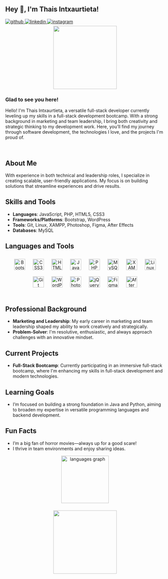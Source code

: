 ## Hey 👋, I'm Thais Intxaurtieta!  
  

<a href="https://github.com/intxaurtietadev" target="_blank">
<img src=https://img.shields.io/badge/github-%2324292e.svg?&style=for-the-badge&logo=github&logoColor=white alt=github style="margin-bottom: 5px;" />
</a>
<a href="https://linkedin.com/in/thais-intxaurtieta" target="_blank">
<img src=https://img.shields.io/badge/linkedin-%231E77B5.svg?&style=for-the-badge&logo=linkedin&logoColor=white alt=linkedin style="margin-bottom: 5px;" />
</a>
<a href="https://instagram.com/padthais_" target="_blank">
<img src=https://img.shields.io/badge/instagram-%23000000.svg?&style=for-the-badge&logo=instagram&logoColor=white alt=instagram style="margin-bottom: 5px;" />
</a>  
  
<div id="header" align="center">
  <img src="https://media.giphy.com/media/Vf3ZKdillTMOOaOho0/giphy.gif" width="200"/>
</div>


### Glad to see you here!  
Hello! I'm Thais Intxaurtieta, a versatile full-stack developer currently leveling up my skills in a full-stack development bootcamp. With a strong background in marketing and team leadership, I bring both creativity and strategic thinking to my development work. Here, you’ll find my journey through software development, the technologies I love, and the projects I'm proud of.

<br/>  


## About Me

With experience in both technical and leadership roles, I specialize in creating scalable, user-friendly applications. My focus is on building solutions that streamline experiences and drive results.

## Skills and Tools

- **Languages**: JavaScript, PHP, HTML5, CSS3
- **Frameworks/Platforms**: Bootstrap, WordPress
- **Tools**: Git, Linux, XAMPP, Photoshop, Figma, After Effects
- **Databases**: MySQL

## Languages and Tools  
<div align="center">  
<a href="https://getbootstrap.com/docs/3.4/javascript/" target="_blank"><img style="margin: 10px" src="https://profilinator.rishav.dev/skills-assets/bootstrap-plain.svg" alt="Bootstrap" height="35" /></a>  
<a href="https://www.w3schools.com/css/" target="_blank"><img style="margin: 10px" src="https://profilinator.rishav.dev/skills-assets/css3-original-wordmark.svg" alt="CSS3" height="35" /></a>  
<a href="https://en.wikipedia.org/wiki/HTML5" target="_blank"><img style="margin: 10px" src="https://profilinator.rishav.dev/skills-assets/html5-original-wordmark.svg" alt="HTML5" height="35" /></a>  
<a href="https://www.javascript.com/" target="_blank"><img style="margin: 10px" src="https://profilinator.rishav.dev/skills-assets/javascript-original.svg" alt="JavaScript" height="35" /></a>  
<a href="https://www.php.net/" target="_blank"><img style="margin: 10px" src="https://profilinator.rishav.dev/skills-assets/php-original.svg" alt="PHP" height="35" /></a>  
<a href="https://www.mysql.com/" target="_blank"><img style="margin: 10px" src="https://profilinator.rishav.dev/skills-assets/mysql-original-wordmark.svg" alt="MySQL" height="35" /></a>  
<a href="https://www.apachefriends.org/" target="_blank"><img style="margin: 10px" src="https://profilinator.rishav.dev/skills-assets/xampp.png" alt="XAMPP" height="35" /></a>  
<a href="https://www.linux.org/" target="_blank"><img style="margin: 10px" src="https://profilinator.rishav.dev/skills-assets/linux-original.svg" alt="Linux" height="35" /></a>  
<a href="https://github.com/" target="_blank"><img style="margin: 10px" src="https://profilinator.rishav.dev/skills-assets/git-scm-icon.svg" alt="Git" height="35" /></a>  
<a href="https://wordpress.com/" target="_blank"><img style="margin: 10px" src="https://profilinator.rishav.dev/skills-assets/wordpress.png" alt="WordPress" height="35" /></a>  
<a href="https://www.adobe.com/in/products/photoshop.html" target="_blank"><img style="margin: 10px" src="https://profilinator.rishav.dev/skills-assets/photoshop-plain.svg" alt="Photoshop" height="35" /></a>  
<a href="https://jquery.com/" target="_blank"><img style="margin: 10px" src="https://profilinator.rishav.dev/skills-assets/jquery.png" alt="jQuery" height="35" /></a>  
<a href="https://www.figma.com/" target="_blank"><img style="margin: 10px" src="https://profilinator.rishav.dev/skills-assets/figma-icon.svg" alt="Figma" height="35" /></a>  
<a href="https://www.adobe.com/in/products/aftereffects.html" target="_blank"><img style="margin: 10px" src="https://profilinator.rishav.dev/skills-assets/aftereffects.png" alt="After Effects" height="35" /></a>  
</div>  

<br/>  

## Professional Background

- **Marketing and Leadership**: My early career in marketing and team leadership shaped my ability to work creatively and strategically.
- **Problem-Solver**: I'm resolutive, enthusiastic, and always approach challenges with an innovative mindset.

## Current Projects

- **Full-Stack Bootcamp**: Currently participating in an immersive full-stack bootcamp, where I'm enhancing my skills in full-stack development and modern technologies.

## Learning Goals

- I’m focused on building a strong foundation in Java and Python, aiming to broaden my expertise in versatile programming languages and backend development.

## Fun Facts

- I’m a big fan of horror movies—always up for a good scare!
- I thrive in team environments and enjoy sharing ideas.
<div align="center">
  <img src="https://github-readme-stats.vercel.app/api/top-langs?username=intxaurtietadev&locale=en&hide_title=false&layout=compact&card_width=320&langs_count=5&theme=dracula&hide_border=false&order=2" height="150" alt="languages graph"  />
</div>

###

<div id="header" align="center">
  <img src="https://i.giphy.com/media/v1.Y2lkPTc5MGI3NjExOWMzcXpxendlNW1jZW91dXF6bjYyMzNnMGxwMHFsZzdjYnphbXY4dSZlcD12MV9pbnRlcm5hbF9naWZfYnlfaWQmY3Q9cw/lwnVQjawHHwWFbJZuI/giphy.gif" width="200"/>
</div>


<br/>  

